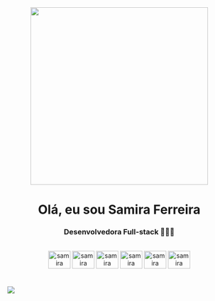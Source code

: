 <div align="center">
 <img width="400" src="https://art.pixilart.com/cb97514d85c12ba.gif"/>
</div>

<h1 align="center">Olá, eu sou Samira Ferreira</h1>
<h3 align="center"> Desenvolvedora Full-stack 👩🏿‍💻 </h3>

<div align="center" style="display: inline_block"><br>
   <img align="center" alt="samira" height="40" width="50" src= "https://cdn.jsdelivr.net/gh/devicons/devicon/icons/javascript/javascript-original.svg">
   <img align="center" alt="samira" height="40" width="50" src="https://cdn.jsdelivr.net/gh/devicons/devicon@latest/icons/react/react-original-wordmark.svg" />
   <img align="center" alt="samira" height="40" width="50" src="https://cdn.jsdelivr.net/gh/devicons/devicon@latest/icons/vuejs/vuejs-original-wordmark.svg">
   <img align="center" alt="samira" height="40" width="50" src="https://cdn.jsdelivr.net/gh/devicons/devicon@latest/icons/nodejs/nodejs-original-wordmark.svg" />
   <img align="center" alt="samira" height="40" width="50" src="https://cdn.jsdelivr.net/gh/devicons/devicon@latest/icons/csharp/csharp-original.svg" />
   <img align="center" alt="samira" height="40" width="50" src="https://cdn.jsdelivr.net/gh/devicons/devicon@latest/icons/dotnetcore/dotnetcore-original.svg" />
 
  </div>
 

             
#
   <a  href = "https://www.linkedin.com/in/ana-carolina-dev/" target="_blank"> <img  src = "https://img.shields.io/badge/LinkedIn-0077B5?style=for-the-badge&logo=linkedin&logoColor=white"  target="_blank"></a>
  
